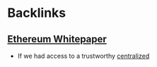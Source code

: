 
# Backlinks
## [Ethereum Whitepaper](<Ethereum Whitepaper.md>)
- If we had access to a trustworthy [centralized](<centralized.md>)

